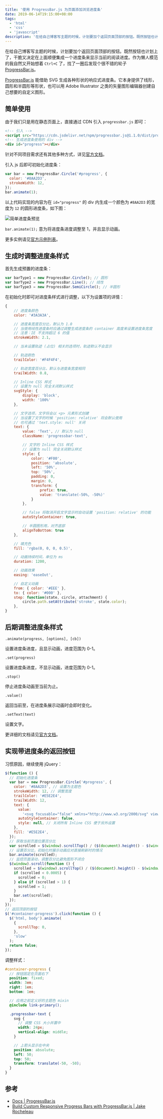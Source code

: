 ```yaml
---
title: '使用 ProgressBar.js 为页面添加浏览进度条'
date: 2019-06-14T19:15:00+08:00
tags:
  - 'html'
  - 'css'
  - 'javascript'
description: '在给自己博客写主题的时候，计划要加个返回页面顶部的按钮。既然按钮也计划上了，干脆又决定在上面顺便集成一个进度条来显示当前的阅读进度。'
---
```


在给自己博客写主题的时候，计划要加个返回页面顶部的按钮。既然按钮也计划上了，干脆又决定在上面顺便集成一个进度条来显示当前的阅读进度。作为懒人模范的我自然又开始想着 `Ctrl+C` 了，找了一圈后发现个很不错的轮子 [ProgressBar.js](https://github.com/kimmobrunfeldt/progressbar.js)。

[ProgressBar.js](https://github.com/kimmobrunfeldt/progressbar.js) 能借助 SVG 生成各种形状的响应式进度条。它本身提供了线形，圆形和半圆形等形状，也可以用 Adobe Illustrator 之类的矢量图形编辑器创建自己想要的自定义图形。

<!--more-->

## 简单使用

由于我们只是用在静态页面上，直接通过 CDN 引入 `progressbar.js` 即可：

```html
<!-- 引入 -->
<script src="https://cdn.jsdelivr.net/npm/progressbar.js@1.1.0/dist/progressbar.min.js"></script>
<!-- 生成进度条使用的 div -->
<div id="progress"></div>
```

针对不同项目需求还有其他多种方式，详见[官方文档](https://progressbarjs.readthedocs.io/en/latest/#install)。

引入 js 后即可初始化进度条：

```javascript
var bar = new ProgressBar.Circle('#progress', {
  color: '#8AA2D3',
  strokeWidth: 12,
});
bar.animate(1);
```

以上代码实现的内容为在 `id="progress"` 的 div 内生成一个颜色为 `#8AA2D3` 的宽度为 `12` 的圆形进度条，如下图：

![简单进度条预览](/images/post/2019/progress-bar-js/20200414200041.webp)

`bar.animate(1);` 意为将进度条进度调整至 1，并且显示动画。

更多实例请见[官方示例列表](https://kimmobrunfeldt.github.io/progressbar.js/)。

## 生成时调整进度条样式

首先生成预置的进度条：

```javascript
var barType1 = new ProgressBar.Circle(); // 圆形
var barType2 = new ProgressBar.Line(); // 线性
var barType3 = new ProgressBar.SemiCircle(); // 半圆形
```

在初始化时即可对进度条样式进行调整，以下为设置项的详情：

```javascript
{
    // 进度条颜色
    color: '#3A3A3A',

    // 进度条宽度百分比，默认为 1.0
    // 当使用线性进度条时应通过调整生成进度条的 container 高度来设置进度条宽度
    // 注意：IE 不支持超过 6 的值
    strokeWidth: 2.1,

    // 当未设置轨迹 (占位) 相关的选项时，轨迹默认不会显示

    // 轨迹颜色
    trailColor: '#F4F4F4',

    // 轨迹宽度百分比，默认与进度条宽度相同
    trailWidth: 0.8,

    // Inline CSS 样式
    // 设置为 null 完全关闭默认样式
    svgStyle: {
        display: 'block',
        width: '100%'
    },

    // 文字选项，文字将会以 <p> 元素形式创建
    // 当设置了文字的时候 'position: relative' 将会默认使用
    // 也可通过 'text.style: null' 关闭
    text: {
        value: 'Text', // 默认为 null
        className: 'progressbar-text',

        // 文字的 Inline CSS 样式
        // 设置为 null 完全关闭默认样式
        style: {
            color: '#F00',
            position: 'absolute',
            left: '50%',
            top: '50%',
            padding: 0,
            margin: 0,
            transform: {
                prefix: true,
                value: 'translate(-50%, -50%)'
            }
        },

        // false 将取消开启文字显示时自动设置 'position: relative' 的功能
        autoStyleContainer: true,

        // 半圆图形用，对齐底部
        alignToBottom: true
    },

    // 填充色
    fill: 'rgba(0, 0, 0, 0.5)',

    // 动画持续时间，单位为 ms
    duration: 1200,

    // 动画效果
    easing: 'easeOut',

    // 自定义动画
    from: { color: '#EEE' },
    to: { color: '#000' },
    step: function(state, circle, attachment) {
        circle.path.setAttribute('stroke', state.color);
    },
}
```

## 后期调整进度条样式

`.animate(progress, [options], [cb])`

设置进度条进度，且显示动画，进度范围为 0-1。

`.set(progress)`

设置进度条进度，不显示动画，进度范围为 0-1。

`.stop()`

停止进度条动画至当前为止。

`.value()`

返回当前至，在进度条展示动画时会即时变化。

`.setText(text)`

设置文字。

更详细的文档请见[官方文档](https://progressbarjs.readthedocs.io/en/latest/#install)。

## 实现带进度条的返回按钮

习惯原因，继续使用 jQuery：

```javascript
$(function () {
  // 初始化进度条
  var bar = new ProgressBar.Circle('#progress', {
    color: '#8AA2D3', // 设置为主题色
    strokeWidth: 12, // 调整宽度
    trailColor: '#E5E2E4',
    trailWidth: 12,
    text: {
      value:
        '<svg focusable="false" xmlns="http://www.w3.org/2000/svg" viewBox="0 0 320 512"><path fill="currentColor" d="M177 159.7l136 136c9.4 9.4 9.4 24.6 0 33.9l-22.6 22.6c-9.4 9.4-24.6 9.4-33.9 0L160 255.9l-96.4 96.4c-9.4 9.4-24.6 9.4-33.9 0L7 329.7c-9.4-9.4-9.4-24.6 0-33.9l136-136c9.4-9.5 24.6-9.5 34-.1z"></path></svg>',
      autoStyleContainer: false,
      style: null, // 关闭所有 Inline CSS 便于另外设置
    },
    fill: '#E5E2E4',
  });
  // 获取当前页面位置百分比
  var scrolled = $(window).scrollTop() / ($(document).height() - $(window).height() - 1);
  // 设置百分比，初始化时展示动画应对直接刷新时的情况
  bar.animate(scrolled);
  // 监控页面滚动，调整百分比避免图形不闭合
  $(window).scroll(function () {
    scrolled = $(window).scrollTop() / ($(document).height() - $(window).height() - 1);
    if (scrolled < 0.0005) {
      scrolled = 0;
    } else if (scrolled > 1) {
      scrolled = 1;
    }
    bar.set(scrolled);
  });
});
// 返回顶部的按钮
$('#container-progress').click(function () {
  $('html, body').animate(
    {
      scrollTop: 0,
    },
    'slow'
  );
  return false;
});
```

调整样式：

```scss
#container-progress {
  // 按钮固定在页面右下
  position: fixed;
  width: 3em;
  right: 1em;
  bottom: 1em;

  // 应用之前定义好的主题色 mixin
  @include link-primary();

  .progressbar-text {
    svg {
      // 调整 CSS 大小并置中
      width: 24px;
      vertical-align: middle;
    }

    // 上箭头显示在中央
    position: absolute;
    left: 50;
    top: 50;
    transform: translate(-50, -50);
  }
}
```

## 参考

- [Docs | ProgressBar.js](https://progressbarjs.readthedocs.io/en/latest/api/shape/)
- [Build Custom Responsive Progress Bars with ProgressBar.js | Jake Rocheleau](https://www.hongkiat.com/blog/progressbar-js/)
